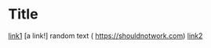 # Title

[link1](www.thislinkshouldwork.com)
[a link!] random text ( https://shouldnotwork.com)
[link2](thislinkshouldworkaswell.html)